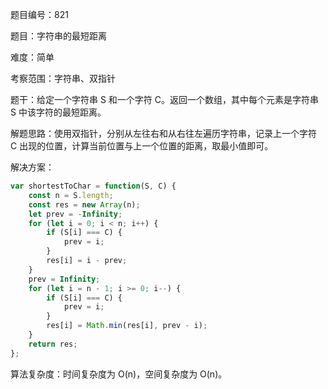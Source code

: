 题目编号：821

题目：字符串的最短距离

难度：简单

考察范围：字符串、双指针

题干：给定一个字符串 S 和一个字符 C。返回一个数组，其中每个元素是字符串 S 中该字符的最短距离。

解题思路：使用双指针，分别从左往右和从右往左遍历字符串，记录上一个字符 C 出现的位置，计算当前位置与上一个位置的距离，取最小值即可。

解决方案：

```javascript
var shortestToChar = function(S, C) {
    const n = S.length;
    const res = new Array(n);
    let prev = -Infinity;
    for (let i = 0; i < n; i++) {
        if (S[i] === C) {
            prev = i;
        }
        res[i] = i - prev;
    }
    prev = Infinity;
    for (let i = n - 1; i >= 0; i--) {
        if (S[i] === C) {
            prev = i;
        }
        res[i] = Math.min(res[i], prev - i);
    }
    return res;
};
```

算法复杂度：时间复杂度为 O(n)，空间复杂度为 O(n)。